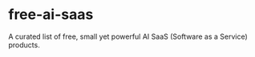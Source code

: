 # free-ai-saas
A curated list of free, small yet powerful AI SaaS (Software as a Service) products.
